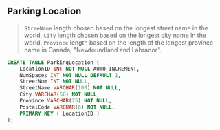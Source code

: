 ## Parking Location

> `StreeName` length chosen based on the longest street name in the world. `City` length chosen based on the longest city name in the world. `Province` length based on the length of the longest province name in Canada, "Newfoundland and Labrador".

```sql
CREATE TABLE ParkingLocation (
    LocationID INT NOT NULL AUTO_INCREMENT,
    NumSpaces INT NOT NULL DEFAULT 1,
    StreetNum INT NOT NULL,
    StreetName VARCHAR(100) NOT NULL,
    City VARCHAR(60) NOT NULL,
    Province VARCHAR(25) NOT NULL,
    PostalCode VARCHAR(6) NOT NULL,
    PRIMARY KEY ( LocationID )
);
```



